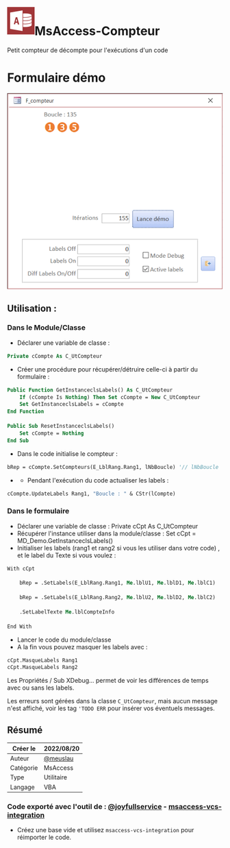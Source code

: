 <img align="left" src="docs/Logo_MsAccess.png" width="64px" >

# MsAccess-Compteur
Petit compteur de décompte pour l'exécutions d'un code

# Formulaire démo
![Form Démo](docs/frmDemo.gif)

## Utilisation :
### Dans le Module/Classe
- Déclarer une variable de classe :
```vb
Private cCompte As C_UtCompteur
```
- Créer une procédure pour récupérer/détruire celle-ci à partir du formulaire :
```vb
Public Function GetInstanceclsLabels() As C_UtCompteur
    If (cCompte Is Nothing) Then Set cCompte = New C_UtCompteur
    Set GetInstanceclsLabels = cCompte
End Function

Public Sub ResetInstanceclsLabels()
    Set cCompte = Nothing
End Sub
```
- Dans le code initialise le compteur :
```vb
bRep = cCompte.SetCompteurs(E_LblRang.Rang1, lNbBoucle) '// lNbBoucle  : Record count ou autre.
```
- - Pendant l'exécution du code actualiser les labels :
```vb
cCompte.UpdateLabels Rang1, "Boucle : " & CStr(lCompte)
```
### Dans le formulaire
- Déclarer une variable de classe : Private cCpt As C_UtCompteur
- Récupérer l'instance utiliser dans la module/classe :
Set cCpt = MD_Demo.GetInstanceclsLabels()
- Initialiser les labels (rang1 et rang2 si vous les utiliser dans votre code) , et le label du Texte si vous voulez :
```vb
With cCpt

    bRep = .SetLabels(E_LblRang.Rang1, Me.lblU1, Me.lblD1, Me.lblC1)        '// Rang 1

    bRep = .SetLabels(E_LblRang.Rang2, Me.lblU2, Me.lblD2, Me.lblC2)        '// Rang 2

    .SetLabelTexte Me.lblCompteInfo

End With
```
- Lancer le code du module/classe
- A la fin vous pouvez masquer les labels avec :
```vb
cCpt.MasqueLabels Rang1
cCpt.MasqueLabels Rang2
```

Les Propriétés / Sub XDebug... permet de voir les différences de temps avec ou sans les labels.

Les erreurs sont gérées dans la classe `C_UtCompteur`, mais aucun message n'est affiché, voir les tag `'TODO ERR` pour insérer vos éventuels messages.

## Résumé

|   Créer le|   2022/08/20|
| - | - |
|   Auteur| [@meuslau](https://github.com/meuslaur)|
|   Catégorie|   MsAccess|
|   Type|   Utilitaire|
|   Langage|   VBA|

### Code exporté avec l'outil de : [@joyfullservice](https://github.com/joyfullservice) - [msaccess-vcs-integration](https://github.com/joyfullservice/msaccess-vcs-integration)

- Créez une base vide et utilisez `msaccess-vcs-integration` pour réimporter le code.
